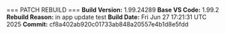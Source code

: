 === PATCH REBUILD ===
**Build Version:** 1.99.24289
**Base VS Code:** 1.99.2
**Rebuild Reason:** in app update test
**Build Date:** Fri Jun 27 17:21:31 UTC 2025
**Commit:** cf8a402ab920c01733ab848a20557e4b1d8e5fdd
